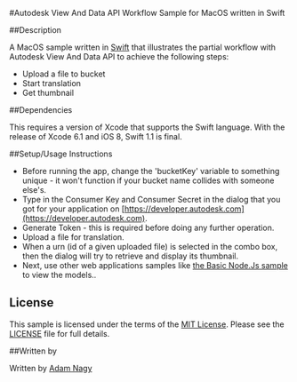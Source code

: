 #Autodesk View And Data API Workflow Sample for MacOS written in Swift


##Description

A MacOS sample written in [Swift](https://developer.apple.com/swift) that illustrates the partial workflow with Autodesk View And Data API to achieve the following steps:

* Upload a file to bucket
* Start translation
* Get thumbnail


##Dependencies

This requires a version of Xcode that supports the Swift language. With the release of Xcode 6.1 and iOS 8, Swift 1.1 is final.


##Setup/Usage Instructions

* Before running the app, change the 'bucketKey' variable to something unique - it won't function if your bucket name collides with someone else's.
* Type in the Consumer Key and Consumer Secret in the dialog that you got for your application on [https://developer.autodesk.com](https://developer.autodesk.com).
* Generate Token - this is required before doing any further operation.
* Upload a file for translation.
* When a urn (id of a given uploaded file) is selected in the combo box, then the dialog will try to retrieve and display  its thumbnail.
* Next, use other web applications samples like [the Basic Node.Js sample](https://github.com/Developer-Autodesk/workflow-node.js-view.and.data.api) to view the models..


## License

This sample is licensed under the terms of the [MIT License](http://opensource.org/licenses/MIT). Please see the [LICENSE](LICENSE) file for full details.


##Written by

Written by [Adam Nagy](http://adndevblog.typepad.com/cloud_and_mobile/adam-nagy.html)
